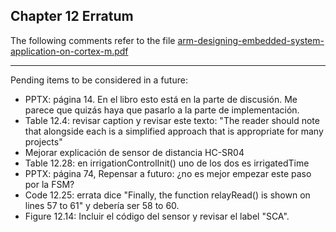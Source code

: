 ## Chapter 12 Erratum

The following comments refer to the file [arm-designing-embedded-system-application-on-cortex-m.pdf](https://armkeil.blob.core.windows.net/developer/Files/pdf/ebook/arm-designing-embedded-system-application-cortex-m.pdf)

---

Pending items to be considered in a future:

- PPTX: página 14. En el libro esto está en la parte de discusión. Me parece que quizás haya que pasarlo a la parte de implementación.
- Table 12.4: revisar caption y revisar este texto: "The reader should note that alongside each is a simplified approach that is appropriate for many projects"
- Mejorar explicación de sensor de distancia HC-SR04
- Table 12.28: en irrigationControlInit() uno de los dos es irrigatedTime
- PPTX: página 74, Repensar a futuro: ¿no es mejor empezar este paso por la FSM?
- Code 12.25: errata dice "Finally, the function relayRead() is shown on lines 57 to 61" y debería ser 58 to 60.
- Figure 12.14: Incluir el código del sensor y revisar el label "SCA".
